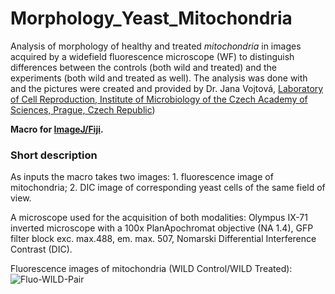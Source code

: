 # Morphology_Yeast_Mitochondria
Analysis of morphology of healthy and treated *mitochondria* in images acquired by a widefield fluorescence microscope (WF) to distinguish differences between the controls (both wild and treated) and the experiments (both wild and treated as well). The analysis was done with and the pictures were created and provided by Dr. Jana Vojtová, [Laboratory of Cell Reproduction, Institute of Microbiology of the Czech Academy of Sciences, Prague, Czech Republic](https://mbucas.cz/en/research/biology-of-the-cell-and-bioinformatics/laboratory-of-cell-reproduction/))

**Macro for [ImageJ/Fiji](https://fiji.sc/).**

### Short description

As inputs the macro takes two images: 1. fluorescence image of mitochondria; 2. DIC image of corresponding yeast cells of the same field of view. 

A microscope used for the acquisition of both modalities: Olympus IX-71 inverted microscope with a 100x PlanApochromat objective (NA 1.4), GFP filter block exc. max.488, em. max. 507, Nomarski Differential Interference Contrast (DIC).

Fluorescence images of mitochondria (WILD Control/WILD Treated):
![Fluo-WILD-Pair](https://github.com/LMCF-IMG/Morphology_Yeast_Mitochondria/assets/63607289/0dbbf106-dc14-40f9-930c-456b582716d5)
